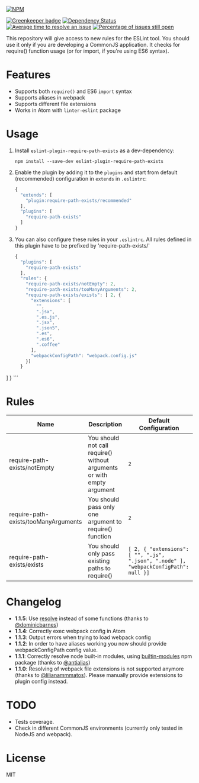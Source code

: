 [![NPM](https://nodei.co/npm/eslint-plugin-require-path-exists.png?downloads=true&downloadRank=true&stars=true)](https://nodei.co/npm/eslint-plugin-require-path-exists/)

[![Greenkeeper badge](https://badges.greenkeeper.io/BohdanTkachenko/eslint-plugin-require-path-exists.svg)](https://greenkeeper.io/)
[![Dependency Status](https://david-dm.org/BohdanTkachenko/eslint-plugin-require-path-exists.svg?style=flat-square)](https://david-dm.org/BohdanTkachenko/eslint-plugin-require-path-exists)
[![Average time to resolve an issue](http://isitmaintained.com/badge/resolution/BohdanTkachenko/eslint-plugin-require-path-exists.svg)](http://isitmaintained.com/project/BohdanTkachenko/eslint-plugin-require-path-exists "Average time to resolve an issue")
[![Percentage of issues still open](http://isitmaintained.com/badge/open/BohdanTkachenko/eslint-plugin-require-path-exists.svg)](http://isitmaintained.com/project/BohdanTkachenko/eslint-plugin-require-path-exists "Percentage of issues still open")

This repository will give access to new rules for the ESLint tool. You should use it only if you are developing a CommonJS application. It checks for require() function usage (or for import, if you're using ES6 syntax).

# Features

- Supports both `require()` and ES6 `import` syntax
- Supports aliases in webpack
- Supports different file extensions
- Works in Atom with `linter-eslint` package

# Usage

1. Install `eslint-plugin-require-path-exists` as a dev-dependency:

    ```shell
    npm install --save-dev eslint-plugin-require-path-exists
    ```

2. Enable the plugin by adding it to the `plugins` and start from default (recommended) configuration in `extends` in `.eslintrc`:

    ```js
    {
      "extends": [
        "plugin:require-path-exists/recommended"
      ],
      "plugins": [
        "require-path-exists"
      ]
    }
    ```
3. You can also configure these rules in your `.eslintrc`. All rules defined in this plugin have to be prefixed by 'require-path-exists/'

    ```js
    {
      "plugins": [
        "require-path-exists"
      ],
      "rules": {
        "require-path-exists/notEmpty": 2,
        "require-path-exists/tooManyArguments": 2,
        "require-path-exists/exists": [ 2, {
          "extensions": [
            "",
            ".jsx",
            ".es.js",
            ".jsx",
            ".json5",
            ".es",
            ".es6",
            ".coffee"
          ],
          "webpackConfigPath": "webpack.config.js"
        }]
      }
  ]
}
    ```

# Rules

| Name                                 | Description                                                            | Default Configuration |
| ------------------------------------ | ---------------------------------------------------------------------- | --------------------- |
| require-path-exists/notEmpty         | You should not call require() without arguments or with empty argument | ```2```               |
| require-path-exists/tooManyArguments | You should pass only one argument to require() function                | ```2```               |
| require-path-exists/exists           | You should only pass existing paths to require()                       | ```[ 2, { "extensions": [ "", ".js", ".json", ".node" ], "webpackConfigPath": null }]``` |

# Changelog
- **1.1.5**: Use [resolve](https://www.npmjs.com/package/resolve) instead of some functions (thanks to [@dominicbarnes](https://github.com/dominicbarnes))
- **1.1.4**: Correctly exec webpack config in Atom
- **1.1.3**: Output errors when trying to load webpack config
- **1.1.2**: In order to have aliases working you now should provide webpackConfigPath config value.
- **1.1.1**: Correctly resolve node built-in modules, using [builtin-modules](https://www.npmjs.com/package/builtin-modules) npm package (thanks to [@antialias](https://github.com/antialias))
- **1.1.0**: Resolving of webpack file extensions is not supported anymore (thanks to [@lilianammmatos](https://github.com/lilianammmatos)). Please manually provide extensions to plugin config instead.

# TODO

- Tests coverage.
- Check in different CommonJS environments (currently only tested in NodeJS and webpack).

# License

MIT

